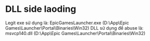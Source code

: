 # DLL side laoding
Legit exe sử dụng là: EpicGamesLauncher.exe (D:\App\Epic Games\Launcher\Portal\Binaries\Win32) 
DLL sử dụng để abuse là: msvcp140.dll (D:\App\Epic Games\Launcher\Portal\Binaries\Win32)